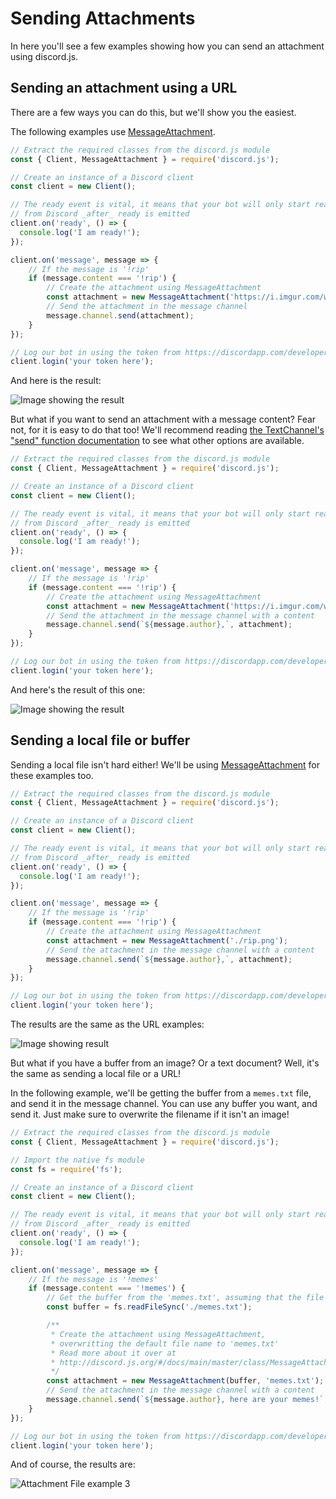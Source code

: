# Sending Attachments

In here you'll see a few examples showing how you can send an attachment using discord.js.

## Sending an attachment using a URL

There are a few ways you can do this, but we'll show you the easiest.

The following examples use [MessageAttachment](/#/docs/main/master/class/MessageAttachment).

```js
// Extract the required classes from the discord.js module
const { Client, MessageAttachment } = require('discord.js');

// Create an instance of a Discord client
const client = new Client();

// The ready event is vital, it means that your bot will only start reacting to information
// from Discord _after_ ready is emitted
client.on('ready', () => {
  console.log('I am ready!');
});

client.on('message', message => {
	// If the message is '!rip'
	if (message.content === '!rip') {
		// Create the attachment using MessageAttachment
		const attachment = new MessageAttachment('https://i.imgur.com/w3duR07.png');
		// Send the attachment in the message channel
		message.channel.send(attachment);
	}
});

// Log our bot in using the token from https://discordapp.com/developers/applications/me
client.login('your token here');
```

And here is the result:

![Image showing the result](/static/attachment-example1.png)

But what if you want to send an attachment with a message content? Fear not, for it is easy to do that too! We'll recommend reading [the TextChannel's "send" function documentation](/#/docs/main/master/class/TextChannel?scrollTo=send) to see what other options are available.

```js
// Extract the required classes from the discord.js module
const { Client, MessageAttachment } = require('discord.js');

// Create an instance of a Discord client
const client = new Client();

// The ready event is vital, it means that your bot will only start reacting to information
// from Discord _after_ ready is emitted
client.on('ready', () => {
  console.log('I am ready!');
});

client.on('message', message => {
	// If the message is '!rip'
	if (message.content === '!rip') {
		// Create the attachment using MessageAttachment
		const attachment = new MessageAttachment('https://i.imgur.com/w3duR07.png');
		// Send the attachment in the message channel with a content
		message.channel.send(`${message.author},`, attachment);
	}
});

// Log our bot in using the token from https://discordapp.com/developers/applications/me
client.login('your token here');
```

And here's the result of this one:

![Image showing the result](/static/attachment-example2.png)

## Sending a local file or buffer

Sending a local file isn't hard either! We'll be using [MessageAttachment](/#/docs/main/master/class/MessageAttachment) for these examples too.

```js
// Extract the required classes from the discord.js module
const { Client, MessageAttachment } = require('discord.js');

// Create an instance of a Discord client
const client = new Client();

// The ready event is vital, it means that your bot will only start reacting to information
// from Discord _after_ ready is emitted
client.on('ready', () => {
  console.log('I am ready!');
});

client.on('message', message => {
	// If the message is '!rip'
	if (message.content === '!rip') {
		// Create the attachment using MessageAttachment
		const attachment = new MessageAttachment('./rip.png');
		// Send the attachment in the message channel with a content
		message.channel.send(`${message.author},`, attachment);
	}
});

// Log our bot in using the token from https://discordapp.com/developers/applications/me
client.login('your token here');
```

The results are the same as the URL examples:

![Image showing result](/static/attachment-example1.png)

But what if you have a buffer from an image? Or a text document? Well, it's the same as sending a local file or a URL!

In the following example, we'll be getting the buffer from a `memes.txt` file, and send it in the message channel.
You can use any buffer you want, and send it. Just make sure to overwrite the filename if it isn't an image!

```js
// Extract the required classes from the discord.js module
const { Client, MessageAttachment } = require('discord.js');

// Import the native fs module
const fs = require('fs');

// Create an instance of a Discord client
const client = new Client();

// The ready event is vital, it means that your bot will only start reacting to information
// from Discord _after_ ready is emitted
client.on('ready', () => {
  console.log('I am ready!');
});

client.on('message', message => {
	// If the message is '!memes'
	if (message.content === '!memes') {
		// Get the buffer from the 'memes.txt', assuming that the file exists
		const buffer = fs.readFileSync('./memes.txt');

		/**
		 * Create the attachment using MessageAttachment,
		 * overwritting the default file name to 'memes.txt'
		 * Read more about it over at
		 * http://discord.js.org/#/docs/main/master/class/MessageAttachment
		 */
		const attachment = new MessageAttachment(buffer, 'memes.txt');
		// Send the attachment in the message channel with a content
		message.channel.send(`${message.author}, here are your memes!`, attachment);
	}
});

// Log our bot in using the token from https://discordapp.com/developers/applications/me
client.login('your token here');
```

And of course, the results are:

![Attachment File example 3](/static/attachment-example3.png)

